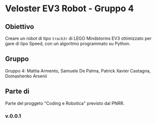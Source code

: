 # Veloster EV3 Robot - Gruppo 4
## Obiettivo
Creare un robot di tipo `track3r` di LEGO Mindstorms EV3 ottimizzato per gare di tipo Speed, con un algoritmo programmato su Python.
## Gruppo
Gruppo 4: Mattia Armento, Samuele De Palma, Patrick Xavier Castagna, Domashenko Arsenii
## Parte di
Parte del proggeto "Coding e Robotica" previsto dal PNRR.
### v.0.0.1
